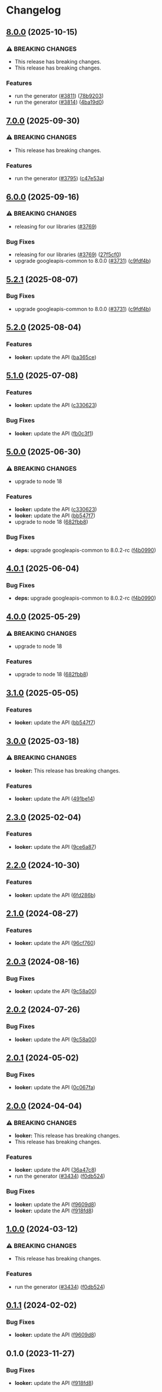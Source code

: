 # Changelog

## [8.0.0](https://github.com/googleapis/google-api-nodejs-client/compare/looker-v7.0.0...looker-v8.0.0) (2025-10-15)


### ⚠ BREAKING CHANGES

* This release has breaking changes.
* This release has breaking changes.

### Features

* run the generator ([#3811](https://github.com/googleapis/google-api-nodejs-client/issues/3811)) ([78b9203](https://github.com/googleapis/google-api-nodejs-client/commit/78b9203251a7e2d48bf29657ebd53dcdaba15acf))
* run the generator ([#3814](https://github.com/googleapis/google-api-nodejs-client/issues/3814)) ([4ba19d0](https://github.com/googleapis/google-api-nodejs-client/commit/4ba19d068b2b8deb28d773ebc6a3418f5e4a7162))

## [7.0.0](https://github.com/googleapis/google-api-nodejs-client/compare/looker-v6.0.0...looker-v7.0.0) (2025-09-30)


### ⚠ BREAKING CHANGES

* This release has breaking changes.

### Features

* run the generator ([#3795](https://github.com/googleapis/google-api-nodejs-client/issues/3795)) ([c47e53a](https://github.com/googleapis/google-api-nodejs-client/commit/c47e53adc5fabc62081bfcec5c5d5642a0fdbbb2))

## [6.0.0](https://github.com/googleapis/google-api-nodejs-client/compare/looker-v5.2.0...looker-v6.0.0) (2025-09-16)


### ⚠ BREAKING CHANGES

* releasing for our libraries ([#3769](https://github.com/googleapis/google-api-nodejs-client/issues/3769))

### Bug Fixes

* releasing for our libraries ([#3769](https://github.com/googleapis/google-api-nodejs-client/issues/3769)) ([27f5cf0](https://github.com/googleapis/google-api-nodejs-client/commit/27f5cf0a0190a5e8e8bf970f7a7cf77c409f093e))
* upgrade googleapis-common to 8.0.0  ([#3731](https://github.com/googleapis/google-api-nodejs-client/issues/3731)) ([c9fdf4b](https://github.com/googleapis/google-api-nodejs-client/commit/c9fdf4b34d6c9bcf608eee35dd281d4680be9797))

## [5.2.1](https://github.com/googleapis/google-api-nodejs-client/compare/looker-v5.2.0...looker-v5.2.1) (2025-08-07)


### Bug Fixes

* upgrade googleapis-common to 8.0.0  ([#3731](https://github.com/googleapis/google-api-nodejs-client/issues/3731)) ([c9fdf4b](https://github.com/googleapis/google-api-nodejs-client/commit/c9fdf4b34d6c9bcf608eee35dd281d4680be9797))

## [5.2.0](https://github.com/googleapis/google-api-nodejs-client/compare/looker-v5.1.0...looker-v5.2.0) (2025-08-04)


### Features

* **looker:** update the API ([ba365ce](https://github.com/googleapis/google-api-nodejs-client/commit/ba365ce76c75bfbeb77b4a5bdadc403ab7756c02))

## [5.1.0](https://github.com/googleapis/google-api-nodejs-client/compare/looker-v5.0.0...looker-v5.1.0) (2025-07-08)


### Features

* **looker:** update the API ([c330623](https://github.com/googleapis/google-api-nodejs-client/commit/c3306231dd30d2b83f0330a2303be9a7b548c738))


### Bug Fixes

* **looker:** update the API ([fb0c3f1](https://github.com/googleapis/google-api-nodejs-client/commit/fb0c3f1dc152a2cc661ff7a56fadfe9b9778ce3a))

## [5.0.0](https://github.com/googleapis/google-api-nodejs-client/compare/looker-v4.0.1...looker-v5.0.0) (2025-06-30)


### ⚠ BREAKING CHANGES

* upgrade to node 18

### Features

* **looker:** update the API ([c330623](https://github.com/googleapis/google-api-nodejs-client/commit/c3306231dd30d2b83f0330a2303be9a7b548c738))
* **looker:** update the API ([bb547f7](https://github.com/googleapis/google-api-nodejs-client/commit/bb547f70ebce46a419aa4608b09d01366e07b4ad))
* upgrade to node 18 ([682fbb8](https://github.com/googleapis/google-api-nodejs-client/commit/682fbb869189ae92b3e9a194d37d0548af0c1f92))


### Bug Fixes

* **deps:** upgrade googleapis-common to 8.0.2-rc ([f4b0990](https://github.com/googleapis/google-api-nodejs-client/commit/f4b099071040cfbcfe4a2e7d487d45ee93b369e0))

## [4.0.1](https://github.com/googleapis/google-api-nodejs-client/compare/looker-v4.0.0...looker-v4.0.1) (2025-06-04)


### Bug Fixes

* **deps:** upgrade googleapis-common to 8.0.2-rc ([f4b0990](https://github.com/googleapis/google-api-nodejs-client/commit/f4b099071040cfbcfe4a2e7d487d45ee93b369e0))

## [4.0.0](https://github.com/googleapis/google-api-nodejs-client/compare/looker-v3.1.0...looker-v4.0.0) (2025-05-29)


### ⚠ BREAKING CHANGES

* upgrade to node 18

### Features

* upgrade to node 18 ([682fbb8](https://github.com/googleapis/google-api-nodejs-client/commit/682fbb869189ae92b3e9a194d37d0548af0c1f92))

## [3.1.0](https://github.com/googleapis/google-api-nodejs-client/compare/looker-v3.0.0...looker-v3.1.0) (2025-05-05)


### Features

* **looker:** update the API ([bb547f7](https://github.com/googleapis/google-api-nodejs-client/commit/bb547f70ebce46a419aa4608b09d01366e07b4ad))

## [3.0.0](https://github.com/googleapis/google-api-nodejs-client/compare/looker-v2.3.0...looker-v3.0.0) (2025-03-18)


### ⚠ BREAKING CHANGES

* **looker:** This release has breaking changes.

### Features

* **looker:** update the API ([491be14](https://github.com/googleapis/google-api-nodejs-client/commit/491be14145365c40fb8d880a837e1009a515a8e0))

## [2.3.0](https://github.com/googleapis/google-api-nodejs-client/compare/looker-v2.2.0...looker-v2.3.0) (2025-02-04)


### Features

* **looker:** update the API ([9ce6a87](https://github.com/googleapis/google-api-nodejs-client/commit/9ce6a87b11a9572fc1f4e771770525e0fbfeed1e))

## [2.2.0](https://github.com/googleapis/google-api-nodejs-client/compare/looker-v2.1.0...looker-v2.2.0) (2024-10-30)


### Features

* **looker:** update the API ([6fd286b](https://github.com/googleapis/google-api-nodejs-client/commit/6fd286bc9346eb14824915e3f5a766149400b734))

## [2.1.0](https://github.com/googleapis/google-api-nodejs-client/compare/looker-v2.0.3...looker-v2.1.0) (2024-08-27)


### Features

* **looker:** update the API ([96cf760](https://github.com/googleapis/google-api-nodejs-client/commit/96cf76098cf60a929957856d8e4acc4e8735e697))

## [2.0.3](https://github.com/googleapis/google-api-nodejs-client/compare/looker-v2.0.2...looker-v2.0.3) (2024-08-16)


### Bug Fixes

* **looker:** update the API ([9c58a00](https://github.com/googleapis/google-api-nodejs-client/commit/9c58a00fc06316b478c27f08bb5461ecd0c00033))

## [2.0.2](https://github.com/googleapis/google-api-nodejs-client/compare/looker-v2.0.1...looker-v2.0.2) (2024-07-26)


### Bug Fixes

* **looker:** update the API ([9c58a00](https://github.com/googleapis/google-api-nodejs-client/commit/9c58a00fc06316b478c27f08bb5461ecd0c00033))

## [2.0.1](https://github.com/googleapis/google-api-nodejs-client/compare/looker-v2.0.0...looker-v2.0.1) (2024-05-02)


### Bug Fixes

* **looker:** update the API ([0c067fa](https://github.com/googleapis/google-api-nodejs-client/commit/0c067fa5944b446b3b6766b57aec7ab646f08ba1))

## [2.0.0](https://github.com/googleapis/google-api-nodejs-client/compare/looker-v1.0.0...looker-v2.0.0) (2024-04-04)


### ⚠ BREAKING CHANGES

* **looker:** This release has breaking changes.
* This release has breaking changes.

### Features

* **looker:** update the API ([36a47c8](https://github.com/googleapis/google-api-nodejs-client/commit/36a47c8bb2e52a76b00ca635b108bb94b406e0ce))
* run the generator ([#3434](https://github.com/googleapis/google-api-nodejs-client/issues/3434)) ([f0db524](https://github.com/googleapis/google-api-nodejs-client/commit/f0db524bb26f05cea3dec4c0ed66b496399e3857))


### Bug Fixes

* **looker:** update the API ([f9609d8](https://github.com/googleapis/google-api-nodejs-client/commit/f9609d830a45a1ebcf8ea028197c5dc93adcbbab))
* **looker:** update the API ([f918fd8](https://github.com/googleapis/google-api-nodejs-client/commit/f918fd83a66029060e741b226d6bbbe51967b601))

## [1.0.0](https://github.com/googleapis/google-api-nodejs-client/compare/looker-v0.1.1...looker-v1.0.0) (2024-03-12)


### ⚠ BREAKING CHANGES

* This release has breaking changes.

### Features

* run the generator ([#3434](https://github.com/googleapis/google-api-nodejs-client/issues/3434)) ([f0db524](https://github.com/googleapis/google-api-nodejs-client/commit/f0db524bb26f05cea3dec4c0ed66b496399e3857))

## [0.1.1](https://github.com/googleapis/google-api-nodejs-client/compare/looker-v0.1.0...looker-v0.1.1) (2024-02-02)


### Bug Fixes

* **looker:** update the API ([f9609d8](https://github.com/googleapis/google-api-nodejs-client/commit/f9609d830a45a1ebcf8ea028197c5dc93adcbbab))

## 0.1.0 (2023-11-27)


### Bug Fixes

* **looker:** update the API ([f918fd8](https://github.com/googleapis/google-api-nodejs-client/commit/f918fd83a66029060e741b226d6bbbe51967b601))
